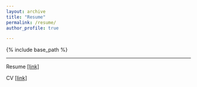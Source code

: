 ```yaml
---
layout: archive
title: "Resume"
permalink: /resume/
author_profile: true

---
```


{% include base_path %}

---

Resume [\[link\]]()

CV [\[link\]]()
